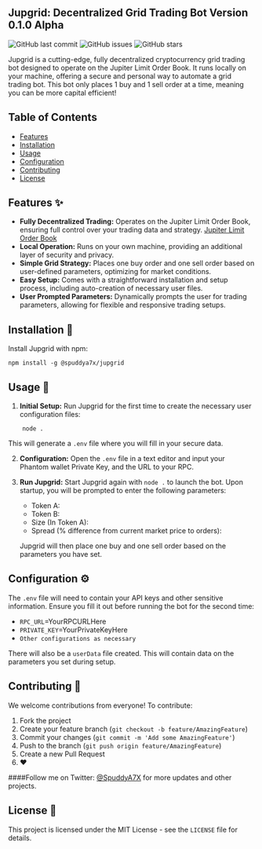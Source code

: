 ## Jupgrid: Decentralized Grid Trading Bot Version 0.1.0 Alpha

![GitHub last commit](https://img.shields.io/github/last-commit/spuddya7x/jupgrid)
![GitHub issues](https://img.shields.io/github/issues/spuddya7x/jupgrid)
![GitHub stars](https://img.shields.io/github/stars/spuddya7x/jupgrid?style=social)

Jupgrid is a cutting-edge, fully decentralized cryptocurrency grid trading bot designed to operate on the Jupiter Limit Order Book. It runs locally on your machine, offering a secure and personal way to automate a grid trading bot. This bot only places 1 buy and 1 sell order at a time, meaning you can be more capital efficient!

## Table of Contents

- [Features](#features)
- [Installation](#installation)
- [Usage](#usage)
- [Configuration](#configuration)
- [Contributing](#contributing)
- [License](#license)

## Features ✨

- **Fully Decentralized Trading:** Operates on the Jupiter Limit Order Book, ensuring full control over your trading data and strategy.
[Jupiter Limit Order Book](https://jup.ag/limit/SOL-USDC)
- **Local Operation:** Runs on your own machine, providing an additional layer of security and privacy.
- **Simple Grid Strategy:** Places one buy order and one sell order based on user-defined parameters, optimizing for market conditions.
- **Easy Setup:** Comes with a straightforward installation and setup process, including auto-creation of necessary user files.
- **User Prompted Parameters:** Dynamically prompts the user for trading parameters, allowing for flexible and responsive trading setups.

## Installation 🔧

Install Jupgrid with npm:

```
npm install -g @spuddya7x/jupgrid
```

## Usage 🚀

1. **Initial Setup:** Run Jupgrid for the first time to create the necessary user configuration files:

```
    node .
```

This will generate a `.env` file where you will fill in your secure data.

2. **Configuration:** Open the `.env` file in a text editor and input your Phantom wallet Private Key, and the URL to your RPC.

3. **Run Jupgrid:** Start Jupgrid again with `node .` to launch the bot. Upon startup, you will be prompted to enter the following parameters:
   
    - Token A:
    - Token B:
    - Size (In Token A):
    - Spread (% difference from current market price to orders):

   Jupgrid will then place one buy and one sell order based on the parameters you have set.

## Configuration ⚙️

The `.env` file will need to contain your API keys and other sensitive information. Ensure you fill it out before running the bot for the second time:

- `RPC_URL`=YourRPCURLHere
- `PRIVATE_KEY`=YourPrivateKeyHere
- `Other configurations as necessary`

There will also be a `userData` file created. This will contain data on the parameters you set during setup.

## Contributing 🤝

We welcome contributions from everyone! To contribute:

1. Fork the project
2. Create your feature branch (`git checkout -b feature/AmazingFeature`)
3. Commit your changes (`git commit -m 'Add some AmazingFeature'`)
4. Push to the branch (`git push origin feature/AmazingFeature`)
5. Create a new Pull Request
6. ❤️

####Follow me on Twitter: [@SpuddyA7X](https://twitter.com/SpuddyA7X) for more updates and other projects.
## License 📄

This project is licensed under the MIT License - see the `LICENSE` file for details.